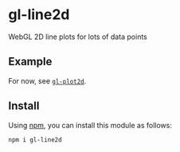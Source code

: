 gl-line2d
============
WebGL 2D line plots for lots of data points

## Example
For now, see [`gl-plot2d`](https://github.com/gl-vis/gl-plot2d).

## Install
Using [npm](https://docs.npmjs.com/), you can install this module as follows:

```
npm i gl-line2d
```
